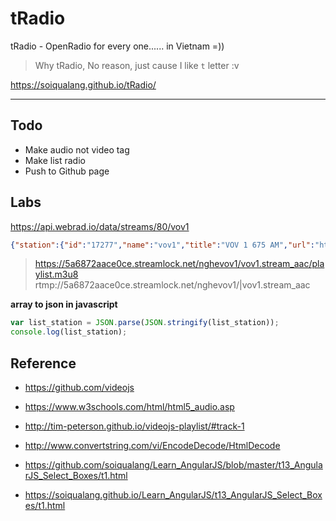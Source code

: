 # tRadio
tRadio - OpenRadio for every one...... in Vietnam =))

> Why tRadio, No reason, just cause I like `t` letter :v

https://soiqualang.github.io/tRadio/

***

## Todo
* Make audio not video tag
* Make list radio
* Push to Github page


## Labs

https://api.webrad.io/data/streams/80/vov1

```json
{"station":{"id":"17277","name":"vov1","title":"VOV 1 675 AM","url":"http:\/\/vov1.vov.vn\/","usePopup":false},"streams":[{"id":206289,"isContainer":true,"mediaType":"HTML","mime":"text\/html","posX":192,"posY":242,"url":"http:\/\/vov1.vov.vn\/"},{"id":333929,"isContainer":true,"mediaType":"HLS","mime":"application\/x-mpegURL","posX":0,"posY":0,"url":"https:\/\/5a6872aace0ce.streamlock.net\/nghevov1\/vov1.stream_aac\/playlist.m3u8"},{"id":335958,"isContainer":true,"mediaType":"Flash","mime":"audio\/mp4","posX":0,"posY":0,"url":"rtmp:\/\/5a6872aace0ce.streamlock.net\/nghevov1\/|vov1.stream_aac"}]}
```

> https://5a6872aace0ce.streamlock.net/nghevov1/vov1.stream_aac/playlist.m3u8
> rtmp://5a6872aace0ce.streamlock.net/nghevov1/|vov1.stream_aac

**array to json in javascript**
```js
var list_station = JSON.parse(JSON.stringify(list_station));
console.log(list_station);
```

## Reference
* https://github.com/videojs
* https://www.w3schools.com/html/html5_audio.asp
* http://tim-peterson.github.io/videojs-playlist/#track-1
* http://www.convertstring.com/vi/EncodeDecode/HtmlDecode

* https://github.com/soiqualang/Learn_AngularJS/blob/master/t13_AngularJS_Select_Boxes/t1.html
* https://soiqualang.github.io/Learn_AngularJS/t13_AngularJS_Select_Boxes/t1.html